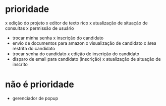 # prioridade

x edição do projeto
x editor de texto rico
x atualização de situação de consultas
x permissão de usuário
- trocar minha senha
x inscrição do candidato 
- envio de documentos para amazon
x visualização de candidato
x área restrita do candidato
- trocar senha do candidato
x edição de inscrição do candidato
- disparo de email para candidato (inscrição)
x atualização de situação de inscrito


# não é prioridade

- gerenciador de popup
